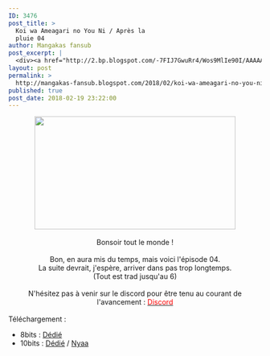 ```yaml
---
ID: 3476
post_title: >
  Koi wa Ameagari no You Ni / Après la
  pluie 04
author: Mangakas fansub
post_excerpt: |
  <div><a href="http://2.bp.blogspot.com/-7FIJ7GwuRr4/Wos9MlIe90I/AAAAAAAABIE/0tzU-yyjVTc0_hNzQsleSDBAkIRdwHwkACK4BGAYYCw/s1600/vlcsnap-error064.png" imageanchor="1"><img border="0" height="225" src="https://2.bp.blogspot.com/-7FIJ7GwuRr4/Wos9MlIe90I/AAAAAAAABIE/0tzU-yyjVTc0_hNzQsleSDBAkIRdwHwkACK4BGAYYCw/s400/vlcsnap-error064.png" width="400"></a></div><br><div>Bonsoir tout le monde !</div><div><br></div><div>Bon, en aura mis du temps, mais voici l'&eacute;pisode 04.</div><div>La suite devrait, j'esp&egrave;re, arriver dans pas trop longtemps.</div><div>(Tout est trad jusqu'au 6)</div><div><br></div><div>N'h&eacute;sitez pas &agrave; venir sur le discord pour &ecirc;tre tenu au courant de l'avancement : <a href="https://discord.gg/xzxCd89" target="_blank"><span>Discord</span></a></div><div><br></div><div>T&eacute;l&eacute;chargement :</div><div></div><ul><li>8bits : <a href="https://ddl.family-desuyo.moe/Anime/Koi%20wa%20%28Apr%C3%A8s%20la%20Pluie%29/%5BMangakas-Family%5D%20Koi%20wa%20Ameagari%20no%20Y%C3%B4%20ni%20%28Apr%C3%A8s%20la%20Pluie%29%20-%2004%20VOSTFR%20%5BTV%201080p%20AAC%5D%20%5B4C72EB66%5D.mp4" target="_blank">D&eacute;di&eacute;</a></li><li>10bits : <a href="https://ddl.family-desuyo.moe/Anime/Koi%20wa%20%28Apr%C3%A8s%20la%20Pluie%29/%5BMangakas-Family%5D%20Koi%20wa%20Ameagari%20no%20Y%C3%B4%20ni%20%28Apr%C3%A8s%20la%20Pluie%29%20-%2004%20VOSTFR%20%5BTV%201080p%2010bits%20E-AC3%5D%20%5BD2C1983C%5D.mkv" target="_blank">D&eacute;di&eacute;</a> / <a href="https://nyaa.si/view/1008243" target="_blank">Nyaa</a></li></ul>
layout: post
permalink: >
  http://mangakas-fansub.blogspot.com/2018/02/koi-wa-ameagari-no-you-ni-apres-la.html
published: true
post_date: 2018-02-19 23:22:00
---
```

<div class="separator" style="clear: both; text-align: center;"><a href="http://2.bp.blogspot.com/-7FIJ7GwuRr4/Wos9MlIe90I/AAAAAAAABIE/0tzU-yyjVTc0_hNzQsleSDBAkIRdwHwkACK4BGAYYCw/s1600/vlcsnap-error064.png" imageanchor="1" style="margin-left: 1em; margin-right: 1em;"><img border="0" height="225" src="https://united-subs.dearclouds.com/wp-content/uploads/2018/04/79759ea940bee32c5c773a2845c2d0c4.jpg" width="400" /></a></div><br /><div style="text-align: center;">Bonsoir tout le monde !</div><div style="text-align: center;"><br /></div><div style="text-align: center;">Bon, en aura mis du temps, mais voici l'épisode 04.</div><div style="text-align: center;">La suite devrait, j'espère, arriver dans pas trop longtemps.</div><div style="text-align: center;">(Tout est trad jusqu'au 6)</div><div style="text-align: center;"><br /></div><div style="text-align: center;">N'hésitez pas à venir sur le discord pour être tenu au courant de l'avancement : <a href="https://discord.gg/xzxCd89" ><span style="color: red;">Discord</span></a></div><div style="text-align: center;"><br /></div><div style="text-align: left;">Téléchargement :</div><div style="text-align: left;"></div><ul><li>8bits : <a href="https://ddl.family-desuyo.moe/Anime/Koi%20wa%20%28Apr%C3%A8s%20la%20Pluie%29/%5BMangakas-Family%5D%20Koi%20wa%20Ameagari%20no%20Y%C3%B4%20ni%20%28Apr%C3%A8s%20la%20Pluie%29%20-%2004%20VOSTFR%20%5BTV%201080p%20AAC%5D%20%5B4C72EB66%5D.mp4" >Dédié</a></li><li>10bits : <a href="https://ddl.family-desuyo.moe/Anime/Koi%20wa%20%28Apr%C3%A8s%20la%20Pluie%29/%5BMangakas-Family%5D%20Koi%20wa%20Ameagari%20no%20Y%C3%B4%20ni%20%28Apr%C3%A8s%20la%20Pluie%29%20-%2004%20VOSTFR%20%5BTV%201080p%2010bits%20E-AC3%5D%20%5BD2C1983C%5D.mkv" >Dédié</a> / <a href="https://nyaa.si/view/1008243" >Nyaa</a></li></ul>